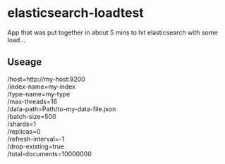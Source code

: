 elasticsearch-loadtest
======================

App that was put together in about 5 mins to hit elasticsearch with some load...




<h2>Useage</h2>
/host=http://my-host:9200<br>
/index-name=my-index<br>
/type-name=my-type<br>
/max-threads=16<br>
/data-path=Path/to-my-data-file.json<br>
/batch-size=500<br>
/shards=1<br>
/replicas=0<br>
/refresh-interval=-1<br>
/drop-existing=true<br>
/total-documents=10000000<br>